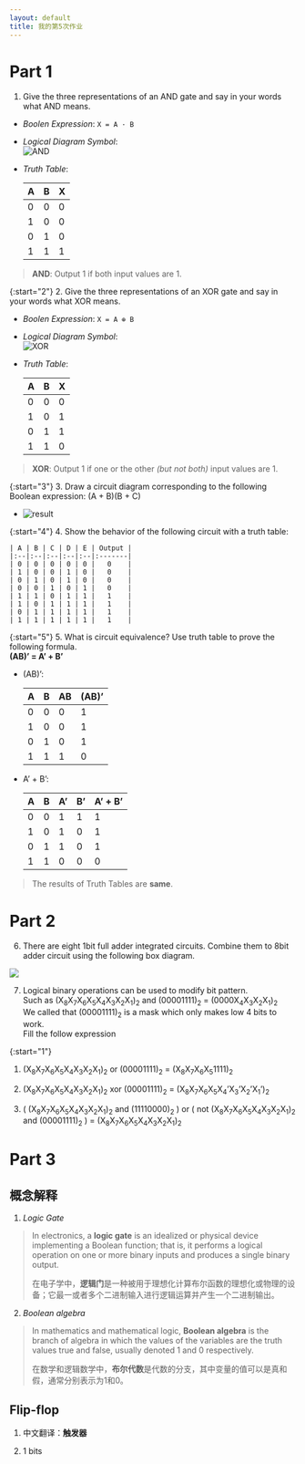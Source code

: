 ```yaml
---
layout: default
title: 我的第5次作业
---
```


# Part 1

1. Give the three representations of an AND gate and say in your words what AND means.
 
* *Boolen Expression*: `X = A · B`  
* *Logical Diagram Symbol*:   
![AND](images/hw05/ANDgate.png)  
* *Truth Table*:

    | A | B | X    |
    |:--|:--|:-----|
    | 0 | 0 | 0    |
    | 1 | 0 | 0    |
    | 0 | 1 | 0    |
    | 1 | 1 | 1    |

>**AND**: Output 1 if both input values are 1.

{:start="2"}
2. Give the three representations of an XOR gate and say in your words what XOR means.

* *Boolen Expression*: `X = A ⊕ B`  
* *Logical Diagram Symbol*:   
![XOR](images/hw05/XORgate.png)  
* *Truth Table*:

    | A | B | X    |
    |:--|:--|:-----|
    | 0 | 0 | 0    |
    | 1 | 0 | 1    |
    | 0 | 1 | 1    |
    | 1 | 1 | 0    |

>**XOR**: Output 1 if one or the other *(but not both)* input values are 1.

{:start="3"}
3. Draw a circuit diagram corresponding to the following Boolean expression: (A + B)(B + C)

* ![result](images/hw05/(A+B)(B+C).png)

{:start="4"}
4. Show the behavior of the following circuit with a truth table:

    | A | B | C | D | E | Output |
    |:--|:--|:--|:--|:--|:-------|
    | 0 | 0 | 0 | 0 | 0 |   0    |
    | 1 | 0 | 0 | 1 | 0 |   0    |
    | 0 | 1 | 0 | 1 | 0 |   0    |
    | 0 | 0 | 1 | 0 | 1 |   0    |
    | 1 | 1 | 0 | 1 | 1 |   1    |
    | 1 | 0 | 1 | 1 | 1 |   1    |
    | 0 | 1 | 1 | 1 | 1 |   1    |
    | 1 | 1 | 1 | 1 | 1 |   1    |

{:start="5"}
5. What is circuit equivalence? Use truth table to prove the following formula.  
**(AB)’ = A’ + B’**

* (AB)’:  

    | A | B | AB   | (AB)’ |
    |:--|:--|:-----|:------|
    | 0 | 0 | 0    | 1     |
    | 1 | 0 | 0    | 1     |
    | 0 | 1 | 0    | 1     |
    | 1 | 1 | 1    | 0     |

* A’ + B’: 

    | A | B | A’ | B’ | A’ + B’ |
    |:--|:--|:---|:---|:--------|
    | 0 | 0 | 1  | 1  |    1    |
    | 1 | 0 | 1  | 0  |    1    |
    | 0 | 1 | 1  | 0  |    1    |
    | 1 | 1 | 0  | 0  |    0    |

> The results of Truth Tables are **same**.

# Part 2

6. There are eight 1bit full adder integrated circuits. Combine them to 8bit adder circuit using the following box diagram.

![](images/hw05/8bitadder.jpg)

7. Logical binary operations can be used to modify bit pattern.  
Such as  (X<sub>8</sub>X<sub>7</sub>X<sub>6</sub>X<sub>5</sub>X<sub>4</sub>X<sub>3</sub>X<sub>2</sub>X<sub>1</sub>)<sub>2</sub> and (00001111)<sub>2</sub> = (0000X<sub>4</sub>X<sub>3</sub>X<sub>2</sub>X<sub>1</sub>)<sub>2</sub>  
We called that (00001111)<sub>2</sub> is a mask which only makes low 4 bits to work.  
Fill the follow expression

{:start="1"}
1. (X<sub>8</sub>X<sub>7</sub>X<sub>6</sub>X<sub>5</sub>X<sub>4</sub>X<sub>3</sub>X<sub>2</sub>X<sub>1</sub>)<sub>2</sub> or (00001111)<sub>2</sub> = 
(X<sub>8</sub>X<sub>7</sub>X<sub>6</sub>X<sub>5</sub>1111)<sub>2</sub>

2. (X<sub>8</sub>X<sub>7</sub>X<sub>6</sub>X<sub>5</sub>X<sub>4</sub>X<sub>3</sub>X<sub>2</sub>X<sub>1</sub>)<sub>2</sub>
xor (00001111)<sub>2</sub> = 
(X<sub>8</sub>X<sub>7</sub>X<sub>6</sub>X<sub>5</sub>X<sub>4</sub>’X<sub>3</sub>’X<sub>2</sub>’X<sub>1</sub>’)<sub>2</sub>

3. ( (X<sub>8</sub>X<sub>7</sub>X<sub>6</sub>X<sub>5</sub>X<sub>4</sub>X<sub>3</sub>X<sub>2</sub>X<sub>1</sub>)<sub>2</sub> and (11110000)<sub>2</sub> ) or ( not (X<sub>8</sub>X<sub>7</sub>X<sub>6</sub>X<sub>5</sub>X<sub>4</sub>X<sub>3</sub>X<sub>2</sub>X<sub>1</sub>)<sub>2</sub> and (00001111)<sub>2</sub> ) = 
(X<sub>8</sub>X<sub>7</sub>X<sub>6</sub>X<sub>5</sub>X<sub>4</sub>X<sub>3</sub>X<sub>2</sub>X<sub>1</sub>)<sub>2</sub>

# Part 3

## 概念解释

1. *Logic Gate*  
> In electronics, a **logic gate** is an idealized or physical device implementing a Boolean function; that is, it performs a logical operation on one or more binary inputs and produces a single binary output.  
>
> 在电子学中，**逻辑门**是一种被用于理想化计算布尔函数的理想化或物理的设备；它最一或者多个二进制输入进行逻辑运算并产生一个二进制输出。

2. *Boolean algebra*  
>In mathematics and mathematical logic, **Boolean algebra** is the branch of algebra in which the values of the variables are the truth values true and false, usually denoted 1 and 0 respectively.  
>
>在数学和逻辑数学中，**布尔代数**是代数的分支，其中变量的值可以是真和假，通常分别表示为1和0。

## Flip-flop

1. 中文翻译：**触发器**

2. 1 bits